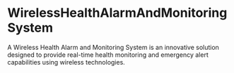 # WirelessHealthAlarmAndMonitoringSystem
A Wireless Health Alarm and Monitoring System is an innovative solution designed to provide real-time health monitoring and emergency alert capabilities using wireless technologies.
